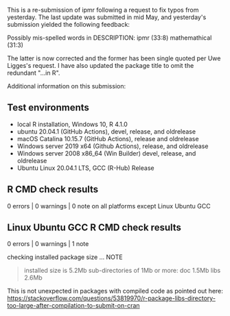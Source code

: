 This is a re-submission of ipmr following a request to fix typos from yesterday. The last update was submitted in mid May, and yesterday's submission yielded the following feedback:

   Possibly mis-spelled words in DESCRIPTION:
     ipmr (33:8)
     mathemathical (31:3)
     
The latter is now corrected and the former has been single quoted per Uwe Ligges's request. I have also updated the package title to omit the redundant "...in R".

Additional information on this submission:

## Test environments
* local R installation, Windows 10, R 4.1.0
* ubuntu 20.04.1 (GitHub Actions), devel, release, and oldrelease
* macOS Catalina 10.15.7 (GitHub Actions), release and oldrelease
* Windows server 2019 x64 (Github Actions), release, and oldrelease
* Windows server 2008 x86_64 (Win Builder) devel, release, and oldrelease
* Ubuntu Linux 20.04.1 LTS, GCC (R-Hub) Release


## R CMD check results

0 errors | 0 warnings | 0 note on all platforms except Linux Ubuntu GCC

## Linux Ubuntu GCC R CMD check results

0 errors | 0 warnings | 1 note

checking installed package size ... NOTE

> installed size is 5.2Mb
> sub-directories of 1Mb or more:
> doc 1.5Mb
> libs 2.6Mb

This is not unexpected in packages with compiled code as pointed out here: https://stackoverflow.com/questions/53819970/r-package-libs-directory-too-large-after-compilation-to-submit-on-cran
